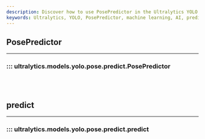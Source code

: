 ```yaml
---
description: Discover how to use PosePredictor in the Ultralytics YOLO model. Includes detailed guides, code examples, and explanations.
keywords: Ultralytics, YOLO, PosePredictor, machine learning, AI, predictive models
---
```


## PosePredictor
---
### ::: ultralytics.models.yolo.pose.predict.PosePredictor
<br><br>

## predict
---
### ::: ultralytics.models.yolo.pose.predict.predict
<br><br>

